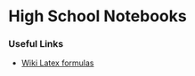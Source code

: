 # High School Notebooks

### Useful Links
- [Wiki Latex formulas](https://en.wikipedia.org/wiki/Help:Displaying_a_formula)